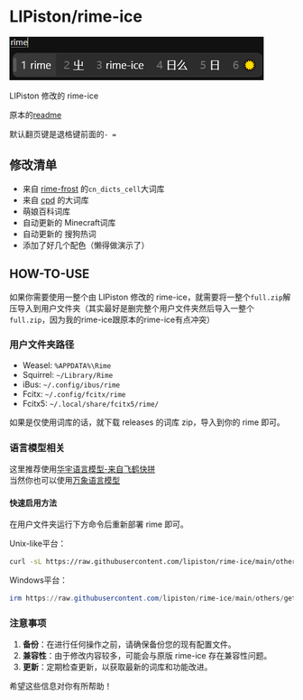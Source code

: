 # LIPiston/rime-ice 
![alt text](others/demo-lipiston.png)

LIPiston 修改的 rime-ice  

原本的[readme](README-original.md)

默认翻页键是退格键前面的`- =`

## 修改清单  

- 来自 [rime-frost](https://github.com/gaboolic/rime-frost) 的`cn_dicts_cell`大词库
- 来自 [cpd](https://github.com/wuhgit/CustomPinyinDictionary) 的大词库
- 萌娘百科词库
- 自动更新的 Minecraft词库
- 自动更新的 搜狗热词
- 添加了好几个配色（懒得做演示了）

## HOW-TO-USE

如果你需要使用一整个由 LIPiston 修改的 rime-ice，就需要将一整个`full.zip`解压导入到用户文件夹（其实最好是删完整个用户文件夹然后导入一整个`full.zip`，因为我的rime-ice跟原本的rime-ice有点冲突）

### 用户文件夹路径

- Weasel: `%APPDATA%\Rime`
- Squirrel: `~/Library/Rime`
- iBus: `~/.config/ibus/rime`
- Fcitx: `~/.config/fcitx/rime`
- Fcitx5: `~/.local/share/fcitx5/rime/`

如果是仅使用词库的话，就下载 releases 的词库 zip，导入到你的 rime 即可。

### 语言模型相关

这里推荐使用[华宇语言模型-来自飞鹤快拼](https://github.com/boomker/rime-fast-xhup/releases/tag/v1.0.0)  
当然你也可以使用[万象语言模型](https://github.com/amzxyz/RIME-LMDG/releases/tag/LTS)

#### 快速启用方法  
在用户文件夹运行下方命令后重新部署 rime 即可。

Unix-like平台：  
```bash
curl -sL https://raw.githubusercontent.com/lipiston/rime-ice/main/others/get-grammar-bash.sh | bash
```

Windows平台：  
```ps1
irm https://raw.githubusercontent.com/lipiston/rime-ice/main/others/get-grammar-powershell.ps1 | iex
```

### 注意事项

1. **备份**：在进行任何操作之前，请确保备份您的现有配置文件。
2. **兼容性**：由于修改内容较多，可能会与原版 rime-ice 存在兼容性问题。
3. **更新**：定期检查更新，以获取最新的词库和功能改进。

希望这些信息对你有所帮助！
